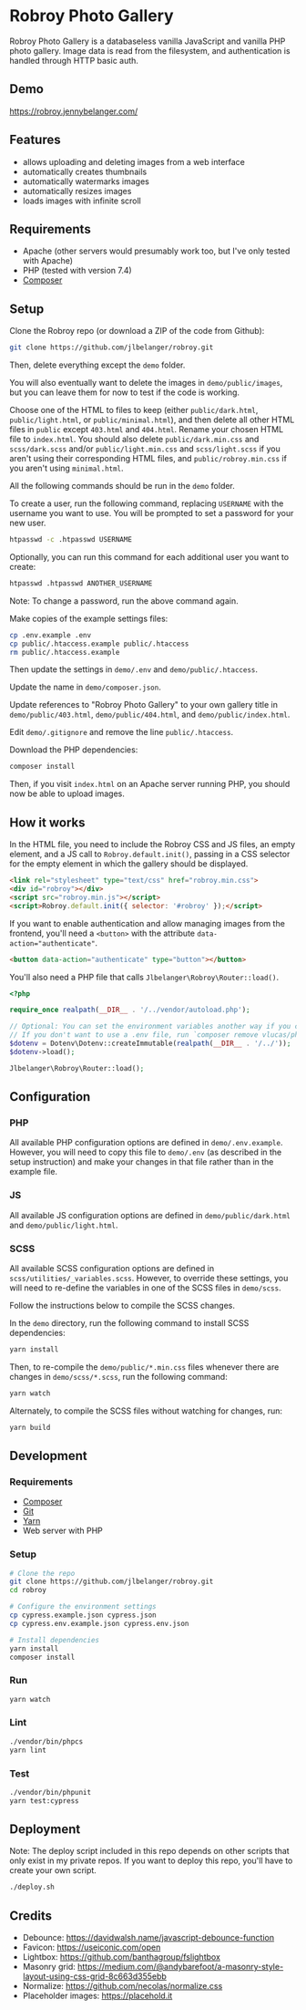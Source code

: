 # Robroy Photo Gallery

Robroy Photo Gallery is a databaseless vanilla JavaScript and vanilla PHP photo gallery. Image data is read from the filesystem, and authentication is handled through HTTP basic auth.

## Demo

https://robroy.jennybelanger.com/

## Features

- allows uploading and deleting images from a web interface
- automatically creates thumbnails
- automatically watermarks images
- automatically resizes images
- loads images with infinite scroll

## Requirements

- Apache (other servers would presumably work too, but I've only tested with Apache)
- PHP (tested with version 7.4)
- [Composer](https://getcomposer.org/)

## Setup

Clone the Robroy repo (or download a ZIP of the code from Github):

``` bash
git clone https://github.com/jlbelanger/robroy.git
```

Then, delete everything except the `demo` folder.

You will also eventually want to delete the images in `demo/public/images`, but you can leave them for now to test if the code is working.

Choose one of the HTML to files to keep (either `public/dark.html`, `public/light.html`, or `public/minimal.html`), and then delete all other HTML files in `public` except `403.html` and `404.html`. Rename your chosen HTML file to `index.html`. You should also delete `public/dark.min.css` and `scss/dark.scss` and/or `public/light.min.css` and `scss/light.scss` if you aren't using their corresponding HTML files, and `public/robroy.min.css` if you aren't using `minimal.html`.

All the following commands should be run in the `demo` folder.

To create a user, run the following command, replacing `USERNAME` with the username you want to use. You will be prompted to set a password for your new user.

``` bash
htpasswd -c .htpasswd USERNAME
```

Optionally, you can run this command for each additional user you want to create:

``` bash
htpasswd .htpasswd ANOTHER_USERNAME
```

Note: To change a password, run the above command again.

Make copies of the example settings files:

``` bash
cp .env.example .env
cp public/.htaccess.example public/.htaccess
rm public/.htaccess.example
```

Then update the settings in `demo/.env` and `demo/public/.htaccess`.

Update the name in `demo/composer.json`.

Update references to "Robroy Photo Gallery" to your own gallery title in `demo/public/403.html`, `demo/public/404.html`, and `demo/public/index.html`.

Edit `demo/.gitignore` and remove the line `public/.htaccess`.

Download the PHP dependencies:

``` bash
composer install
```

Then, if you visit `index.html` on an Apache server running PHP, you should now be able to upload images.

## How it works

In the HTML file, you need to include the Robroy CSS and JS files, an empty element, and a JS call to `Robroy.default.init()`, passing in a CSS selector for the empty element in which the gallery should be displayed.

``` html
<link rel="stylesheet" type="text/css" href="robroy.min.css">
<div id="robroy"></div>
<script src="robroy.min.js"></script>
<script>Robroy.default.init({ selector: '#robroy' });</script>
```

If you want to enable authentication and allow managing images from the frontend, you'll need a `<button>` with the attribute `data-action="authenticate"`.

``` html
<button data-action="authenticate" type="button"></button>
```

You'll also need a PHP file that calls `Jlbelanger\Robroy\Router::load()`.

``` php
<?php

require_once realpath(__DIR__ . '/../vendor/autoload.php');

// Optional: You can set the environment variables another way if you choose.
// If you don't want to use a .env file, run `composer remove vlucas/phpdotenv` and remove the two lines below.
$dotenv = Dotenv\Dotenv::createImmutable(realpath(__DIR__ . '/../'));
$dotenv->load();

Jlbelanger\Robroy\Router::load();
```

## Configuration

### PHP

All available PHP configuration options are defined in `demo/.env.example`. However, you will need to copy this file to `demo/.env` (as described in the setup instruction) and make your changes in that file rather than in the example file.

### JS

All available JS configuration options are defined in `demo/public/dark.html` and `demo/public/light.html`.

### SCSS

All available SCSS configuration options are defined in `scss/utilities/_variables.scss`. However, to override these settings, you will need to re-define the variables in one of the SCSS files in `demo/scss`.

Follow the instructions below to compile the SCSS changes.

In the `demo` directory, run the following command to install SCSS dependencies:

``` bash
yarn install
```

Then, to re-compile the `demo/public/*.min.css` files whenever there are changes in `demo/scss/*.scss`, run the following command:

``` bash
yarn watch
```

Alternately, to compile the SCSS files without watching for changes, run:

``` bash
yarn build
```

## Development

### Requirements

- [Composer](https://getcomposer.org/)
- [Git](https://git-scm.com/)
- [Yarn](https://classic.yarnpkg.com/en/docs/install)
- Web server with PHP

### Setup

``` bash
# Clone the repo
git clone https://github.com/jlbelanger/robroy.git
cd robroy

# Configure the environment settings
cp cypress.example.json cypress.json
cp cypress.env.example.json cypress.env.json

# Install dependencies
yarn install
composer install
```

### Run

``` bash
yarn watch
```

### Lint

``` bash
./vendor/bin/phpcs
yarn lint
```

### Test

``` bash
./vendor/bin/phpunit
yarn test:cypress
```

## Deployment

Note: The deploy script included in this repo depends on other scripts that only exist in my private repos. If you want to deploy this repo, you'll have to create your own script.

``` bash
./deploy.sh
```

## Credits

- Debounce: https://davidwalsh.name/javascript-debounce-function
- Favicon: https://useiconic.com/open
- Lightbox: https://github.com/banthagroup/fslightbox
- Masonry grid: https://medium.com/@andybarefoot/a-masonry-style-layout-using-css-grid-8c663d355ebb
- Normalize: https://github.com/necolas/normalize.css
- Placeholder images: https://placehold.it
